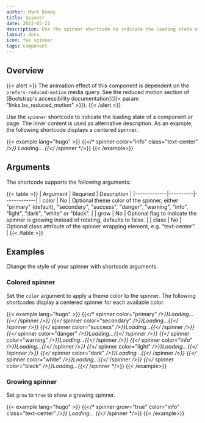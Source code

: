 ```yaml
---
author: Mark Dumay
title: Spinner
date: 2023-05-21
description: Use the spinner shortcode to indicate the loading state of a component or page.
layout: docs
icon: fas spinner
tags: component
---
```


## Overview

{{< alert >}}
The animation effect of this component is dependent on the `prefers-reduced-motion` media query. See the reduced motion section of [Bootstrap's accessibility documentation]({{< param "links.bs_reduced_motion" >}}).
{{< /alert >}}

Use the `spinner` shortcode to indicate the loading state of a component or page. The inner content is used as alternative description. As an example, the following shortcode displays a centered spinner.

<!-- markdownlint-disable MD037 -->
{{< example lang="hugo" >}}
{{</* spinner color="info" class="text-center" */>}}
Loading...
{{</* /spinner */>}}
{{< /example>}}
<!-- markdownlint-enable MD037 -->

## Arguments

The shortcode supports the following arguments:

{{< table >}}
| Argument    | Required | Description |
|-------------|----------|-------------|
| color       | No  | Optional theme color of the spinner, either "primary" (default), "secondary", "success", "danger", "warning", "info", "light", "dark", "white" or "black". |
| grow        | No  | Optional flag to indicate the spinner is growing instead of rotating, defaults to false. |
| class       | No  | Optional class attribute of the spinner wrapping element, e.g. “text-center”. |
{{< /table >}}

## Examples

Change the style of your spinner with shortcode arguments.

### Colored spinner

Set the `color` argument to apply a theme color to the spinner. The following shortcodes display a centered spinner for each available color.

<!-- markdownlint-disable MD037 -->
{{< example lang="hugo" >}}
{{</* spinner color="primary" */>}}Loading...{{</* /spinner */>}}
{{</* spinner color="secondary" */>}}Loading...{{</* /spinner */>}}
{{</* spinner color="success" */>}}Loading...{{</* /spinner */>}}
{{</* spinner color="danger" */>}}Loading...{{</* /spinner */>}}
{{</* spinner color="warning" */>}}Loading...{{</* /spinner */>}}
{{</* spinner color="info" */>}}Loading...{{</* /spinner */>}}
{{</* spinner color="light" */>}}Loading...{{</* /spinner */>}}
{{</* spinner color="dark" */>}}Loading...{{</* /spinner */>}}
{{</* spinner color="white" */>}}Loading...{{</* /spinner */>}}
{{</* spinner color="black" */>}}Loading...{{</* /spinner */>}}
{{< /example>}}
<!-- markdownlint-enable MD037 -->

### Growing spinner

Set `grow` to `true` to show a growing spinner.

<!-- markdownlint-disable MD037 -->
{{< example lang="hugo" >}}
{{</* spinner grow="true" color="info" class="text-center" */>}}
Loading...
{{</* /spinner */>}}
{{< /example>}}
<!-- markdownlint-enable MD037 -->

